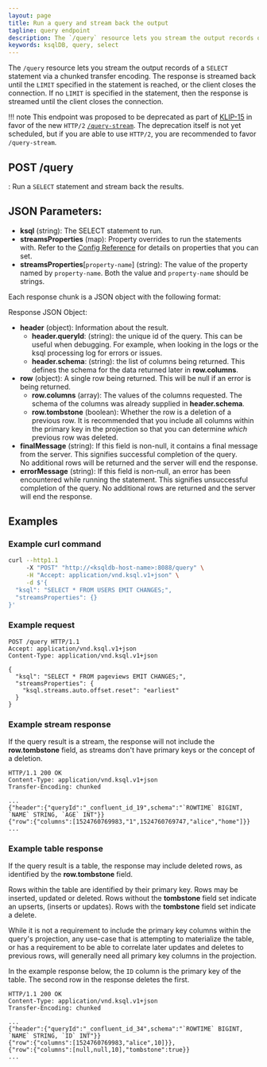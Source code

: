 ```yaml
---
layout: page
title: Run a query and stream back the output
tagline: query endpoint
description: The `/query` resource lets you stream the output records of a `SELECT` statement
keywords: ksqlDB, query, select
---
```


The `/query` resource lets you stream the output records of a `SELECT`
statement via a chunked transfer encoding. The response is streamed back
until the `LIMIT` specified in the statement is reached, or the client
closes the connection. If no `LIMIT` is specified in the statement, then
the response is streamed until the client closes the connection.

!!! note
      This endpoint was proposed to be deprecated as part of 
      [KLIP-15](https://github.com/confluentinc/ksql/blob/master/design-proposals/klip-15-new-api-and-client.md)
      in favor of the new `HTTP/2` [`/query-stream`](/developer-guide/ksqldb-rest-api/streaming-endpoint).
      The deprecation itself is not yet scheduled, but if you are able to use `HTTP/2`,
      you are recommended to favor `/query-stream`.

## POST /query

:   Run a ``SELECT`` statement and stream back the results.

## JSON Parameters:

- **ksql** (string): The SELECT statement to run.
- **streamsProperties** (map): Property overrides to run the statements with.
  Refer to the [Config Reference](/reference/server-configuration)
  for details on properties that you can set.
- **streamsProperties**[``property-name``] (string): The value of the property named by ``property-name``. Both the value and ``property-name`` should be strings.

Each response chunk is a JSON object with the following format:

Response JSON Object:

- **header** (object): Information about the result.
    - **header.queryId**: (string): the unique id of the query. This can be useful when debugging. 
    For example, when looking in the logs or the ksql processing log for errors or issues.
    - **header.schema**: (string): the list of columns being returned. This defines the schema for 
    the data returned later in **row.columns**.  
- **row** (object): A single row being returned. This will be null if an error is being returned.
    - **row.columns** (array): The values of the columns requested. The schema of the columns was
    already supplied in **header.schema**.
    - **row.tombstone** (boolean): Whether the row is a deletion of a previous row.
    It is recommended that you include all columns within the primary key in the projection
    so that you can determine _which_ previous row was deleted.
- **finalMessage** (string): If this field is non-null, it contains a final message from the server.
    This signifies successful completion of the query.  
    No additional rows will be returned and the server will end the response.
- **errorMessage** (string): If this field is non-null, an error has been encountered while running 
    the statement. 
    This signifies unsuccessful completion of the query.
    No additional rows are returned and the server will end the response.

## Examples 

### Example curl command

```bash
curl --http1.1
     -X "POST" "http://<ksqldb-host-name>:8088/query" \
     -H "Accept: application/vnd.ksql.v1+json" \
     -d $'{
  "ksql": "SELECT * FROM USERS EMIT CHANGES;",
  "streamsProperties": {}
}'

```

### Example request

```http
POST /query HTTP/1.1
Accept: application/vnd.ksql.v1+json
Content-Type: application/vnd.ksql.v1+json

{
  "ksql": "SELECT * FROM pageviews EMIT CHANGES;",
  "streamsProperties": {
    "ksql.streams.auto.offset.reset": "earliest"
  }
}
```

### Example stream response

If the query result is a stream, the response will not include the **row.tombstone** field, as
streams don't have primary keys or the concept of a deletion.


```http
HTTP/1.1 200 OK
Content-Type: application/vnd.ksql.v1+json
Transfer-Encoding: chunked

...
{"header":{"queryId":"_confluent_id_19",schema":"`ROWTIME` BIGINT, `NAME` STRING, `AGE` INT"}}
{"row":{"columns":[1524760769983,"1",1524760769747,"alice","home"]}}
...
```

### Example table response

If the query result is a table, the response may include deleted rows, as identified by the
**row.tombstone** field.

Rows within the table are identified by their primary key. Rows may be inserted, updated or deleted.
Rows without the **tombstone** field set indicate an upserts, (inserts or updates).
Rows with the  **tombstone** field set indicate a delete.

While it is not a requirement to include the primary key columns within the query's projection, any
use-case that is attempting to materialize the table, or has a requirement to be able to 
correlate later updates and deletes to previous rows, will generally need all primary key columns
in the projection.

In the example response below, the `ID` column is the primary key of the table. The second row in 
the response deletes the first.

```http
HTTP/1.1 200 OK
Content-Type: application/vnd.ksql.v1+json
Transfer-Encoding: chunked

...
{"header":{"queryId":"_confluent_id_34",schema":"`ROWTIME` BIGINT, `NAME` STRING, `ID` INT"}}
{"row":{"columns":[1524760769983,"alice",10]}},
{"row":{"columns":[null,null,10],"tombstone":true}}
...
```
